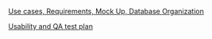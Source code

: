 [Use cases, Requirements, Mock Up, Database Organization](https://github.com/Ryan-Jung/PixSale/blob/master/Milestones/CSC648-848%20Section%2001%20Summer%202017%20Milestone2%20Team04.pdf)

[Usability and QA test plan](https://github.com/Ryan-Jung/PixSale/blob/master/Milestones/CSC648-848%20Section%2001%20Summer%202017%20Milestone4%20Team04.pdf)
